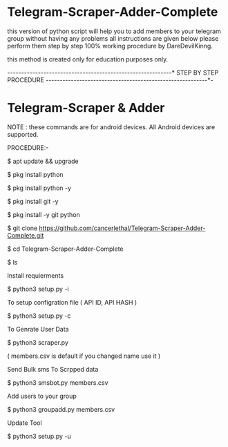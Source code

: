 # Telegram-Scraper-Adder-Complete
this version of python script will help you to add members to your telegram group without having any problems all instructions are given below please perform them step by step 100% working procedure by DareDevilKinng.

this method is created only for education purposes only.

-*-*-*-*-*-*-*-*-*-*-*-*-*-*-*-*-*-*-*-*-*-*-*-*-*-*-*-*-*-*-*-*-*-*-*-*-*-*-*-*-*-*-*-*-*-*-*-*-*-*-*-*-*-*-*-*-*-*-*
                                             STEP BY STEP PROCEDURE 
*-*-*-*-*-*-*-*-*-*-*-*-*-*-*-*-*-*-*-*-*-*-*-*-*-*-*-*-*-*-*-*-*-*-*-*-*-*-*-*-*-*-*-*-*-*-*-*-*-*-*-*-*-*-*-*-*-*-*-


# Telegram-Scraper & Adder


NOTE : these commands are for android devices. All Android devices are supported.



PROCEDURE:-


$ apt update && upgrade


$ pkg install python


$ pkg install python -y


$ pkg install git -y


$ pkg install -y git python
 

$ git clone https://github.com/cancerlethal/Telegram-Scraper-Adder-Complete.git


$ cd Telegram-Scraper-Adder-Complete

$ ls



Install requierments

$ python3 setup.py -i



To setup configration file ( API ID, API HASH )

$ python3 setup.py -c



To Genrate User Data

$ python3 scraper.py

( members.csv is default if you changed name use it )



Send Bulk sms To Scrpped data

$ python3 smsbot.py members.csv



Add users to your group

$ python3 groupadd.py members.csv



Update Tool

$ python3 setup.py -u

